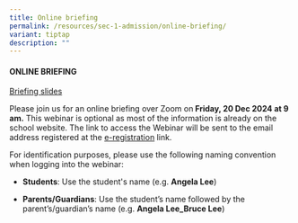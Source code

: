 ```yaml
---
title: Online briefing
permalink: /resources/sec-1-admission/online-briefing/
variant: tiptap
description: ""
---
```

<h4><strong>ONLINE BRIEFING</strong></h4>
<p><a href="/resources/parents/sec-1-briefing-slides/" rel="noopener nofollow" target="_blank">Briefing slides</a>
</p>
<p>Please join us for an online briefing over Zoom on<strong> Friday, 20 Dec 2024 at 9 am.</strong> This
webinar is optional as most of the information is already on the school
website. The link to access the Webinar will be sent to the email address
registered at the <a href="/resources/sec-1-admission/registration/" rel="noopener nofollow" target="_blank">e-registration</a> link.</p>
<p>For identification purposes, please use the following naming convention
when logging into the webinar:</p>
<ul data-tight="true" class="tight">
<li>
<p><strong>Students</strong>: Use the student's name (e.g. <strong>Angela Lee</strong>)</p>
</li>
<li>
<p><strong>Parents/Guardians</strong>: Use the student’s name followed by
the parent’s/guardian’s name (e.g. <strong>Angela Lee_Bruce Lee</strong>)</p>
</li>
</ul>
<p></p>